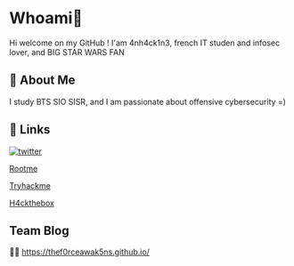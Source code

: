 
# Whoami🥷

Hi welcome on my GitHub ! I'am 4nh4ck1n3, french IT studen and infosec lover, and BIG STAR WARS FAN


## 🚀 About Me
I study BTS SIO SISR, and I am passionate about offensive cybersecurity =)  


## 🔗 Links
[![twitter](https://img.shields.io/badge/twitter-1DA1F2?style=for-the-badge&logo=twitter&logoColor=white)](https://twitter.com/LeandreOnizuka)

[Rootme](https://www.root-me.org/4nh4ck1n3)

[Tryhackme](https://tryhackme.com/p/leandreonizuka84) 

[H4ckthebox](https://app.hackthebox.com/users/1328334)

## Team Blog 
👩‍💻 https://thef0rceawak5ns.github.io/
